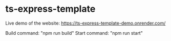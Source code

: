 # ts-express-template

Live demo of the website:
  https://ts-express-template-demo.onrender.com/

Build command:
  "npm run build"
Start command:
  "npm run start" 
